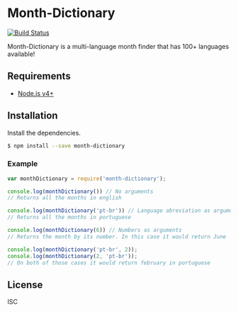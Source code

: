 # Month-Dictionary
[![Build Status](https://travis-ci.org/ItaloPereira/month-dictionary.svg?branch=master)](https://travis-ci.org/ItaloPereira/month-dictionary)

Month-Dictionary is a multi-language month finder that has 100+ languages available!
## Requirements
  * [Node.js v4+](https://nodejs.org/)
## Installation
Install the dependencies.
```sh
$ npm install --save month-dictionary
```
### Example 
```js
var monthDictionary = require('month-dictionary');

console.log(monthDictionary()) // No arguments
// Returns all the months in english

console.log(monthDictionary('pt-br')) // Language abreviation as argument
// Returns all the months in portuguese

console.log(monthDictionary(6)) // Numbers as arguments
// Returns the month by its number. In this case it would return June

console.log(monthDictionary('pt-br', 2));
console.log(monthDictionary(2, 'pt-br'));
// On both of those cases it would return february in portuguese

```

License
----
ISC
